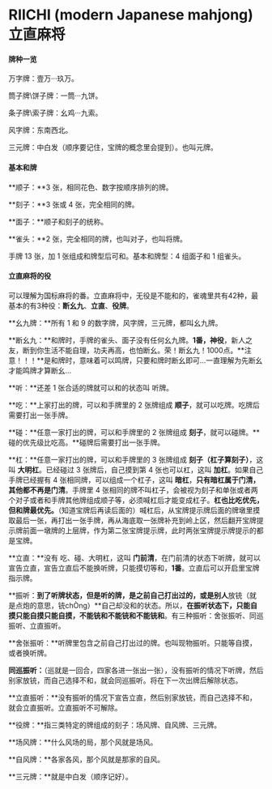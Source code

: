 # RIICHI (modern Japanese mahjong) 立直麻将

#### 牌种一览

万字牌：壹万···玖万。

筒子牌\饼子牌：一筒···九饼。

条子牌\索子牌：幺鸡···九索。

风字牌：东南西北。

三元牌：中白发（顺序要记住，宝牌的概念里会提到）。也叫元牌。

#### 基本和牌

**顺子：**3 张，相同花色、数字按顺序排列的牌。

**刻子：**3 张或 4 张，完全相同的牌。

**面子：**顺子和刻子的统称。

**雀头：**2 张，完全相同的牌，也叫对子，也叫将牌。

手牌 13 张，加 1 张组成和牌型后可和。基本和牌型：4 组面子和 1 组雀头。

#### 立直麻将的役

可以理解为国标麻将的番。立直麻将中，无役是不能和的，雀魂里共有42种，最基本的有3种役：**断幺九**、**立直**、**役牌**。

**幺九牌：**所有 1 和 9 的数字牌，风字牌，三元牌，都叫幺九牌。

**断幺九：**和牌时，手牌的雀头、面子没有任何幺九牌。**1番，神役**，新人之友，断到你生活不能自理，功夫再高，也怕断幺。荣！断幺九！1000点。**注意！！！**是和牌时，意味着可以鸣牌，只要和牌时断幺即可…一直理解为先断幺才能鸣牌才算断幺…

**听：**还差 1 张合适的牌就可以和的状态叫 听牌。

**吃：**上家打出的牌，可以和手牌里的 2 张牌组成 **顺子**，就可以吃牌。吃牌后需要打出一张手牌。

**碰：**任意一家打出的牌，可以和手牌里的 2 张牌组成 **刻子**，就可以碰牌。**碰的优先级比吃高。**碰牌后需要打出一张手牌。

**杠：**任意一家打出的牌，可以和手牌里的 3 张牌组成 **刻子（杠子算刻子）**，这叫 **大明杠**。已经碰过 3 张牌后，自己摸到第 4 张也可以杠，这叫 **加杠**。如果自己手牌已经握有 4 张相同牌，可以组成一个杠子，这叫 **暗杠**，**只有暗杠属于门清，其他都不再是门清**。手牌里 4 张相同的牌不叫杠子，会被视为刻子和单张或者两个对子或者和手牌其他牌组成顺子等，必须喊杠后才能变成杠子。**杠也比吃优先，但和牌最优先。**（知道宝牌后再读后面的）喊杠后，从宝牌提示牌后面的牌墩里摸取最后一张，再打出一张手牌，再从海底取一张牌补充到岭上区，然后翻开宝牌提示牌前面一墩牌的上层牌，作为第二张宝牌提示牌，此时两张宝牌提示牌提示的都是宝牌。

**立直：**没有 吃、碰、大明杠，这叫 **门前清**，在门前清的状态下听牌，就可以宣告立直，宣告立直后不能换听牌，只能摸切等和，**1番**。立直后可以开启里宝牌指示牌。

**振听：**到了听牌状态，但是听的牌，是之前自己打出过的，或是别人**放铳（就是点炮的意思，铳chÒng）**自己却没和的状态。所以，**在振听状态下，只能自摸只能自摸只能自摸，不能铳和不能铳和不能铳和**。有三种振听：舍张振听、同巡振听、立直振听。

**舍张振听：**听牌里包含之前自己打出过的牌。也叫现物振听。只能等自摸，或者换听牌。

**同巡振听：**（巡就是一回合，四家各进一张出一张），没有振听的情况下听牌，然后别家放铳，而自己选择不和，就会同巡振听。将在下一次出牌后解除状态。

**立直振听：**没有振听的情况下宣告立直，然后别家放铳，而自己选择不和，就会立直振听。立直振听不可解除。

**役牌：**指三类特定的牌组成的刻子：场风牌、自风牌、三元牌。

**场风牌：**什么风场的局，那个风就是场风。

**自风牌：**各家各风，那个风就是那家的自风。

**三元牌：**就是中白发（顺序记好）。